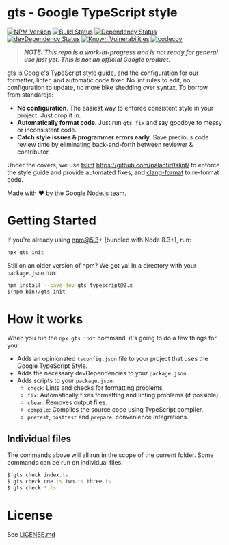 # gts - Google TypeScript style

[![NPM Version][npm-image]][npm-url]
[![Build Status][travis-image]][travis-url]
[![Dependency Status][david-image]][david-url]
[![devDependency Status][david-dev-image]][david-dev-url]
[![Known Vulnerabilities][snyk-image]][snyk-url]
[![codecov][codecov-image]][codecov-url]

> ***NOTE: This repo is a work-in-progress and is not ready for general use just yet. This is not an official Google product.***

[gts][npm-url] is Google's TypeScript style guide, and the configuration for our formatter, linter, and automatic code fixer. No lint rules to edit, no configuration to update, no more bike shedding over syntax. To borrow from standardjs:

- **No configuration**. The easiest way to enforce consistent style in your project. Just drop it in.
- **Automatically format code**. Just run `gts fix` and say goodbye to messy or inconsistent code.
- **Catch style issues & programmer errors early.** Save precious code review time by eliminating back-and-forth between reviewer & contributor.

Under the covers, we use [tslint] https://github.com/palantir/tslint/ to enforce the style guide and provide automated fixes, and [clang-format] to re-format code.

Made with ❤️ by the Google Node.js team.

# Getting Started

If you're already using npm@5.3+ (bundled with Node 8.3+), run:
```sh
npx gts init
```

Still on an older version of npm? We got ya! In a directory with your `package.json` run:

```sh
npm install --save-dev gts typescript@2.x
$(npm bin)/gts init
```

# How it works
When you run the `npx gts init` command, it's going to do a few things for you:
- Adds an opinionated `tsconfig.json` file to your project that uses the Google TypeScript Style.
- Adds the necessary devDependencies to your `package.json`.
- Adds scripts to your `package.json`:
  - `check`: Lints and checks for formatting problems.
  - `fix`: Automatically fixes formatting and linting problems (if possible).
  - `clean`: Removes output files.
  - `compile`: Compiles the source code using TypeScript compiler.
  - `pretest`, `posttest` and `prepare`: convenience integrations.

## Individual files
The commands above will all run in the scope of the current folder.  Some commands can be run on individual files:

```js
$ gts check index.ts
$ gts check one.ts two.ts three.ts
$ gts check *.ts
```

# License
See [LICENSE.md](LICENSE.md)

[codecov-image]: https://codecov.io/gh/google/ts-style/branch/master/graph/badge.svg
[codecov-url]: https://codecov.io/gh/google/ts-style
[david-dev-image]: https://david-dm.org/google/ts-style/dev-status.svg
[david-dev-url]: https://david-dm.org/google/ts-style?type=dev
[david-image]: https://david-dm.org/google/ts-style.svg
[david-url]: https://david-dm.org/google/ts-style
[npm-image]: https://img.shields.io/npm/v/gts.svg
[npm-url]: https://npmjs.org/package/gts
[snyk-image]: https://snyk.io/test/github/google/ts-style/badge.svg
[snyk-url]: https://snyk.io/test/github/google/ts-style
[travis-image]: https://travis-ci.org/google/ts-style.svg?branch=master
[travis-url]: https://travis-ci.org/google/ts-style
[tslint]: https://palantir.github.io/tslint/
[clang-format]: https://github.com/angular/clang-format
